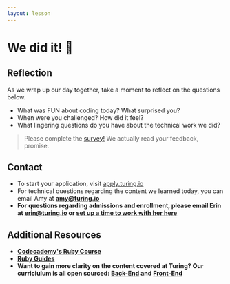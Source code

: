 ```yaml
---
layout: lesson
---
```


# We did it! <span role="img" aria-label="celebration">🥳</span>

## Reflection

As we wrap up our day together, take a moment to reflect on the questions below.

<div class="try-it-new">
  <ul>
    <li>What was FUN about coding today? What surprised you?</li>
    <li>When were you challenged? How did it feel?</li>
    <li>What lingering questions do you have about the technical work we did?</li>
  </ul>
</div>

> Please complete the [survey!](https://bit.ly/try-coding-feedback) We actually read your feedback, promise.

## Contact

- To start your application, visit <a target="blank" href="https://apply.turing.io/">apply.turing.io</a>
- For technical questions regarding the content we learned today, you can email Amy at <strong>amy@turing.io<strong>
- For questions regarding admissions and enrollment, please email Erin at <strong>erin@turing.io</strong> or <a target="blank" href="https://go.oncehub.com/Erincall">set up a time to work with her here</a>

## Additional Resources

- [Codecademy's Ruby Course](https://www.codecademy.com/learn/learn-ruby)
- [Ruby Guides](https://www.rubyguides.com/ruby-tutorial/)
- Want to gain more clarity on the content covered at Turing? Our curriciulum is all open sourced: [Back-End](http://backend.turing.io/) and [Front-End](https://frontend.turing.io/)

